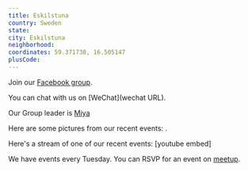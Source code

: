 ```yaml
---
title: Eskilstuna
country: Sweden
state: 
city: Eskilstuna
neighborhood: 
coordinates: 59.371738, 16.505147
plusCode:
---
```

Join our [Facebook group](https://www.facebook.com/groups/free.code.camp.eskilstuna).

You can chat with us on [WeChat](wechat URL).

Our Group leader is [Miya](freecodecamp.org/miya)

Here are some pictures from our recent events:
![]().

Here's a stream of one of our recent events:
[youtube embed]

We have events every Tuesday. You can RSVP for an event on [meetup](meetupurl).
